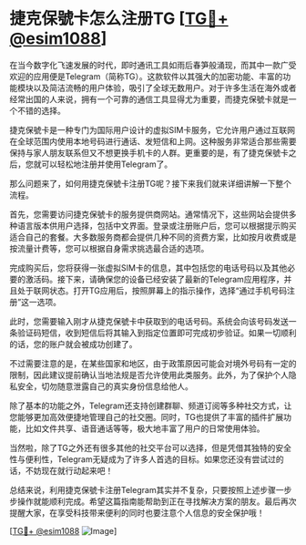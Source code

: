 # 捷克保號卡怎么注册TG [[TG💪+ @esim1088](https://t.me/s/esim1088)]

在当今数字化飞速发展的时代，即时通讯工具如雨后春笋般涌现，而其中一款广受欢迎的应用便是Telegram（简称TG）。这款软件以其强大的加密功能、丰富的功能模块以及简洁流畅的用户体验，吸引了全球无数用户。对于许多生活在海外或者经常出国的人来说，拥有一个可靠的通信工具显得尤为重要，而捷克保號卡就是一个不错的选择。

捷克保號卡是一种专门为国际用户设计的虚拟SIM卡服务，它允许用户通过互联网在全球范围内使用本地号码进行通话、发短信和上网。这种服务非常适合那些需要保持与家人朋友联系但又不想更换手机卡的人群。更重要的是，有了捷克保號卡之后，您就可以轻松地注册并使用Telegram了。

那么问题来了，如何用捷克保號卡注册TG呢？接下来我们就来详细讲解一下整个流程。

首先，您需要访问捷克保號卡的服务提供商网站。通常情况下，这些网站会提供多种语言版本供用户选择，包括中文界面。登录或注册账户后，您可以根据提示购买适合自己的套餐。大多数服务商都会提供几种不同的资费方案，比如按月收费或是按流量计费等，您可以根据自身需求挑选最合适的选项。

完成购买后，您将获得一张虚拟SIM卡的信息，其中包括您的电话号码以及其他必要的激活码。接下来，请确保您的设备已经安装了最新的Telegram应用程序，并且处于联网状态。打开TG应用后，按照屏幕上的指示操作，选择“通过手机号码注册”这一选项。

此时，您需要输入刚才从捷克保號卡中获取到的电话号码。系统会向该号码发送一条验证码短信，收到短信后将其输入到指定位置即可完成初步验证。如果一切顺利的话，您的账户就会被成功创建了。

不过需要注意的是，在某些国家和地区，由于政策原因可能会对境外号码有一定的限制，因此建议提前确认当地法规是否允许使用此类服务。此外，为了保护个人隐私安全，切勿随意泄露自己的真实身份信息给他人。

除了基本的功能之外，Telegram还支持创建群聊、频道订阅等多种社交方式，让您能够更加高效便捷地管理自己的社交圈。同时，TG也提供了丰富的插件扩展功能，比如文件共享、语音通话等等，极大地丰富了用户的日常使用体验。

当然啦，除了TG之外还有很多其他的社交平台可以选择，但是凭借其独特的安全性与便利性，Telegram无疑成为了许多人首选的目标。如果您还没有尝试过的话，不妨现在就行动起来吧！

总结来说，利用捷克保號卡注册Telegram其实并不复杂，只要按照上述步骤一步步操作就能顺利完成。希望这篇指南能帮助到正在寻找解决方案的朋友。最后再次提醒大家，在享受科技带来便利的同时也要注意个人信息的安全保护哦！

[[TG💪+ @esim1088](https://t.me/s/esim1088) ![Image](https://i.postimg.cc/4NQfJmqS/Snipaste-2025-05-13-00-14-12.png)]